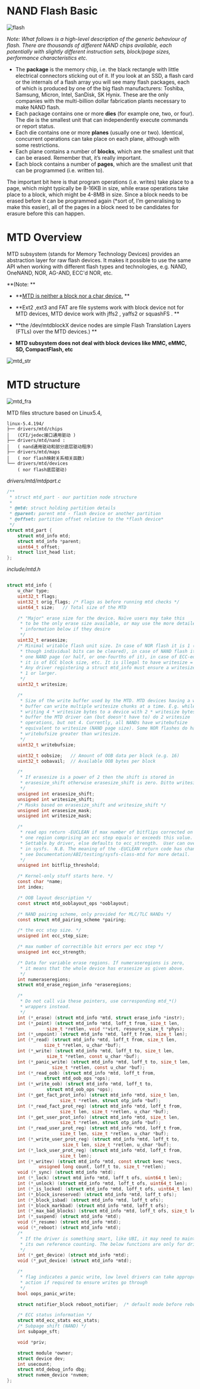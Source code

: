 # NAND Flash Basic

![flash](../img/flash.png)

*Note: What follows is a high-level description of the generic behaviour of flash. There are thousands of different NAND chips available, each potentially with slightly different instruction sets, block/page sizes, performance characteristics etc.*

- The **package** is the memory chip, i.e. the black rectangle with little electrical connectors sticking out of it. If you look at an SSD, a flash card or the internals of a flash array you will see many flash packages, each of which is produced by one of the big flash manufacturers: Toshiba, Samsung, Micron, Intel, SanDisk, SK Hynix. These are the only companies with the multi-billion dollar fabrication plants necessary to make NAND flash.
- Each package contains one or more **dies** (for example one, two, or four). The die is the smallest unit that can independently execute commands or report status.
- Each die contains one or more **planes** (usually one or two). Identical, concurrent operations can take place on each plane, although with some restrictions.
- Each plane contains a number of **blocks**, which are the smallest unit that can be erased. Remember that, it’s really important.
- Each block contains a number of **pages**, which are the smallest unit that can be programmed (i.e. written to).

The important bit here is that program operations (i.e. writes) take place to a page, which might typically be 8-16KB in size, while erase operations take place to a block, which might be 4-8MB in size. Since a block needs to be erased before it can be programmed again (*sort of, I’m generalising to make this easier), all of the pages in a block need to be candidates for erasure before this can happen.

#  MTD Overview

MTD subsystem (stands for Memory Technology Devices) provides an abstraction layer for raw flash devices. It makes it possible to use the same API when working with different flash types and technologies, e.g. NAND, OneNAND, NOR, AG-AND, ECC'd NOR, etc.

**(Note: **

- **[MTD is neither a block nor a char device.]((<http://linux-mtd.infradead.org/faq/general.html#L_mtd_what>) )  **

- **Ext2 ,ext3 and FAT are file systems work with block device not for MTD devices, MTD device work with jffs2 , yaffs2 or squashFS . **

- **the /dev/mtdblockX device nodes  are simple Flash Translation Layers (FTLs) over the MTD devices.) **

- **MTD subsystem does not deal with block devices like MMC, eMMC, SD, CompactFlash, etc**

  

![mtd_str](../img/mtd_framework.jpg)



# MTD structure

![mtd_fra](../img/mtd_frmwork_2.png)



MTD files structure based on Linux5.4, 

```shell
linux-5.4.194/
├── drivers/mtd/chips
│	(CFI/jedec接口通用驱动 )
├── drivers/mtd/nand : 
│	( nand通用驱动和部分底层驱动程序)
├── drivers/mtd/maps 
│	( nor flash映射关系相关函数)
└── drivers/mtd/devices
    ( nor flash底层驱动)
```

*drivers/mtd/mtdpart.c*

```c
/**
 * struct mtd_part - our partition node structure
 *
 * @mtd: struct holding partition details
 * @parent: parent mtd - flash device or another partition
 * @offset: partition offset relative to the *flash device*
 */
struct mtd_part {
	struct mtd_info mtd;
	struct mtd_info *parent;
	uint64_t offset;
	struct list_head list;
};
```

*include/mtd.h*

```c

struct mtd_info {
	u_char type;
	uint32_t flags;
	uint32_t orig_flags; /* Flags as before running mtd checks */
	uint64_t size;	 // Total size of the MTD

	/* "Major" erase size for the device. Naïve users may take this
	 * to be the only erase size available, or may use the more detailed
	 * information below if they desire
	 */
	uint32_t erasesize;
	/* Minimal writable flash unit size. In case of NOR flash it is 1 (even
	 * though individual bits can be cleared), in case of NAND flash it is
	 * one NAND page (or half, or one-fourths of it), in case of ECC-ed NOR
	 * it is of ECC block size, etc. It is illegal to have writesize = 0.
	 * Any driver registering a struct mtd_info must ensure a writesize of
	 * 1 or larger.
	 */
	uint32_t writesize;

	/*
	 * Size of the write buffer used by the MTD. MTD devices having a write
	 * buffer can write multiple writesize chunks at a time. E.g. while
	 * writing 4 * writesize bytes to a device with 2 * writesize bytes
	 * buffer the MTD driver can (but doesn't have to) do 2 writesize
	 * operations, but not 4. Currently, all NANDs have writebufsize
	 * equivalent to writesize (NAND page size). Some NOR flashes do have
	 * writebufsize greater than writesize.
	 */
	uint32_t writebufsize;

	uint32_t oobsize;   // Amount of OOB data per block (e.g. 16)
	uint32_t oobavail;  // Available OOB bytes per block

	/*
	 * If erasesize is a power of 2 then the shift is stored in
	 * erasesize_shift otherwise erasesize_shift is zero. Ditto writesize.
	 */
	unsigned int erasesize_shift;
	unsigned int writesize_shift;
	/* Masks based on erasesize_shift and writesize_shift */
	unsigned int erasesize_mask;
	unsigned int writesize_mask;

	/*
	 * read ops return -EUCLEAN if max number of bitflips corrected on any
	 * one region comprising an ecc step equals or exceeds this value.
	 * Settable by driver, else defaults to ecc_strength.  User can override
	 * in sysfs.  N.B. The meaning of the -EUCLEAN return code has changed;
	 * see Documentation/ABI/testing/sysfs-class-mtd for more detail.
	 */
	unsigned int bitflip_threshold;

	/* Kernel-only stuff starts here. */
	const char *name;
	int index;

	/* OOB layout description */
	const struct mtd_ooblayout_ops *ooblayout;

	/* NAND pairing scheme, only provided for MLC/TLC NANDs */
	const struct mtd_pairing_scheme *pairing;

	/* the ecc step size. */
	unsigned int ecc_step_size;

	/* max number of correctible bit errors per ecc step */
	unsigned int ecc_strength;

	/* Data for variable erase regions. If numeraseregions is zero,
	 * it means that the whole device has erasesize as given above.
	 */
	int numeraseregions;
	struct mtd_erase_region_info *eraseregions;

	/*
	 * Do not call via these pointers, use corresponding mtd_*()
	 * wrappers instead.
	 */
	int (*_erase) (struct mtd_info *mtd, struct erase_info *instr);
	int (*_point) (struct mtd_info *mtd, loff_t from, size_t len,
		       size_t *retlen, void **virt, resource_size_t *phys);
	int (*_unpoint) (struct mtd_info *mtd, loff_t from, size_t len);
	int (*_read) (struct mtd_info *mtd, loff_t from, size_t len,
		      size_t *retlen, u_char *buf);
	int (*_write) (struct mtd_info *mtd, loff_t to, size_t len,
		       size_t *retlen, const u_char *buf);
	int (*_panic_write) (struct mtd_info *mtd, loff_t to, size_t len,
			     size_t *retlen, const u_char *buf);
	int (*_read_oob) (struct mtd_info *mtd, loff_t from,
			  struct mtd_oob_ops *ops);
	int (*_write_oob) (struct mtd_info *mtd, loff_t to,
			   struct mtd_oob_ops *ops);
	int (*_get_fact_prot_info) (struct mtd_info *mtd, size_t len,
				    size_t *retlen, struct otp_info *buf);
	int (*_read_fact_prot_reg) (struct mtd_info *mtd, loff_t from,
				    size_t len, size_t *retlen, u_char *buf);
	int (*_get_user_prot_info) (struct mtd_info *mtd, size_t len,
				    size_t *retlen, struct otp_info *buf);
	int (*_read_user_prot_reg) (struct mtd_info *mtd, loff_t from,
				    size_t len, size_t *retlen, u_char *buf);
	int (*_write_user_prot_reg) (struct mtd_info *mtd, loff_t to,
				     size_t len, size_t *retlen, u_char *buf);
	int (*_lock_user_prot_reg) (struct mtd_info *mtd, loff_t from,
				    size_t len);
	int (*_writev) (struct mtd_info *mtd, const struct kvec *vecs,
			unsigned long count, loff_t to, size_t *retlen);
	void (*_sync) (struct mtd_info *mtd);
	int (*_lock) (struct mtd_info *mtd, loff_t ofs, uint64_t len);
	int (*_unlock) (struct mtd_info *mtd, loff_t ofs, uint64_t len);
	int (*_is_locked) (struct mtd_info *mtd, loff_t ofs, uint64_t len);
	int (*_block_isreserved) (struct mtd_info *mtd, loff_t ofs);
	int (*_block_isbad) (struct mtd_info *mtd, loff_t ofs);
	int (*_block_markbad) (struct mtd_info *mtd, loff_t ofs);
	int (*_max_bad_blocks) (struct mtd_info *mtd, loff_t ofs, size_t len);
	int (*_suspend) (struct mtd_info *mtd);
	void (*_resume) (struct mtd_info *mtd);
	void (*_reboot) (struct mtd_info *mtd);
	/*
	 * If the driver is something smart, like UBI, it may need to maintain
	 * its own reference counting. The below functions are only for driver.
	 */
	int (*_get_device) (struct mtd_info *mtd);
	void (*_put_device) (struct mtd_info *mtd);

	/*
	 * flag indicates a panic write, low level drivers can take appropriate
	 * action if required to ensure writes go through
	 */
	bool oops_panic_write;

	struct notifier_block reboot_notifier;  /* default mode before reboot */

	/* ECC status information */
	struct mtd_ecc_stats ecc_stats;
	/* Subpage shift (NAND) */
	int subpage_sft;

	void *priv;

	struct module *owner;
	struct device dev;
	int usecount;
	struct mtd_debug_info dbg;
	struct nvmem_device *nvmem;
};
```

